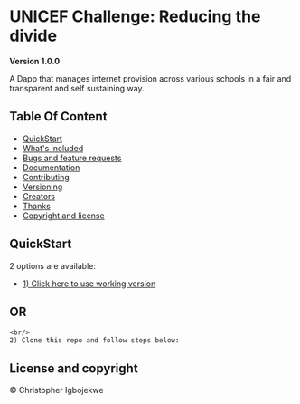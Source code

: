 # UNICEF Challenge: Reducing the divide

**Version 1.0.0**

A Dapp that manages internet provision across various schools in a fair and transparent and self sustaining way.

## Table Of Content

-   [QuickStart](#QuickStart)
-   [What's included](#Whatsincluded)
-   [Bugs and feature requests](#Bugsandfeaturerequests)
-   [Documentation](#Documentation)
-   [Contributing](#Contributing)
-   [Versioning](#Versioning)
-   [Creators](#Creators)
-   [Thanks](#Thanks)
-   [Copyright and license](Copyrightandlicense)

<a name="QuickStart"></a>

## QuickStart

2 options are available:

-   [1) Click here to use working version](1Clickheretovisitdeployedversion)
    <br/>

## OR

    <br/>
    2) Clone this repo and follow steps below:

<a name="QuickStart"></a>

<a name="Whatsincluded"></a>

<a name="Bugsandfeaturerequests"></a>

<a name="Documentation"></a>

<a name="Contributing"></a>

<a name="Versioning"></a>

<a name="Creators"></a>

<a name="Thanks"></a>

## License and copyright

© Christopher Igbojekwe
